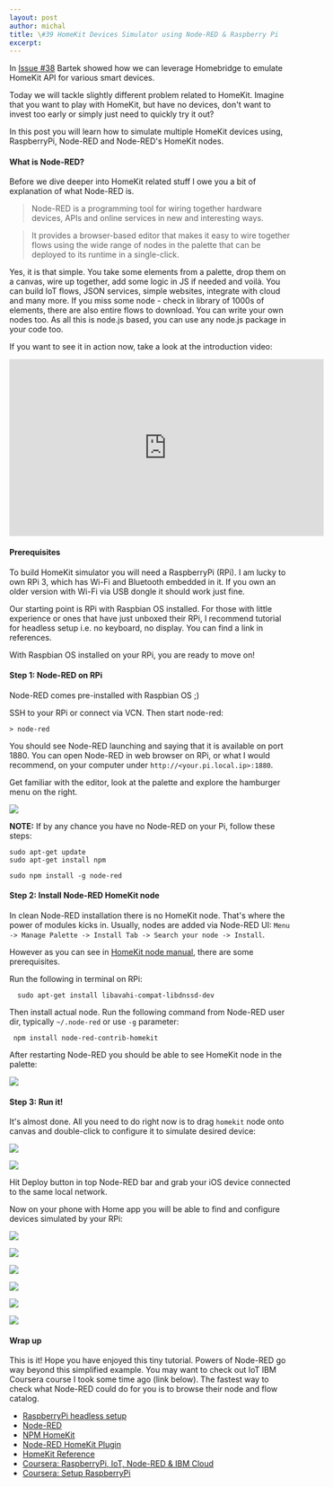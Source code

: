 ```yaml
---
layout: post
author: michal
title: \#39 HomeKit Devices Simulator using Node-RED & Raspberry Pi
excerpt: 
---
```


In [Issue #38](https://swifting.io/blog/2017/03/20/38-home-automation-with-homebridge/) Bartek showed how we can leverage Homebridge to emulate HomeKit API for various smart devices.

Today we will tackle slightly different problem related to HomeKit. Imagine that you want to play with HomeKit, but have no devices, don't want to invest too early or simply just need to quickly try it out? 

In this post you will learn how to simulate multiple HomeKit devices using, RaspberryPi, Node-RED and Node-RED's HomeKit nodes.

#### What is Node-RED?
Before we dive deeper into HomeKit related stuff I owe you a bit of explanation of what Node-RED is.  

> Node-RED is a programming tool for wiring together hardware devices, APIs and online services in new and interesting ways.

>It provides a browser-based editor that makes it easy to wire together flows using the wide range of nodes in the palette that can be deployed to its runtime in a single-click.


Yes, it is that simple. You take some elements from a palette, drop them on a canvas, wire up together, add some logic in JS if needed and voilà. You can build IoT flows, JSON services, simple websites, integrate with cloud and many more. If you miss some node - check in library of 1000s of elements, there are also entire flows to download. You can write your own nodes too. As all this is node.js based, you can use any node.js package in your code too.

If you want to see it in action now, take a look at the introduction video:

<iframe width="560" height="315" src="https://www.youtube.com/embed/vYreeoCoQPI?ecver=1" frameborder="0" allowfullscreen></iframe>

#### Prerequisites

To build HomeKit simulator you will need a RaspberryPi (RPi). I am lucky to own RPi 3, which has Wi-Fi and Bluetooth embedded in it. If you own an older version with Wi-Fi via USB dongle it should work just fine.

Our starting point is RPi with Raspbian OS installed. For those with little experience or ones that have just unboxed their RPi, I recommend tutorial for headless setup i.e. no keyboard, no display. You can find a link in references.

With Raspbian OS installed on your RPi, you are ready to move on!

#### Step 1: Node-RED on RPi

Node-RED comes pre-installed with Raspbian OS ;)

SSH to your RPi or connect via VCN. Then start node-red:

```
> node-red
```

You should see Node-RED launching and saying that it is available on port 1880. You can open Node-RED in web browser on RPi, or what I would recommend, on your computer under `http://<your.pi.local.ip>:1880`.

Get familiar with the editor, look at the palette and explore the hamburger menu on the right.

![](https://raw.githubusercontent.com/swiftingio/blog/%2339-HomeKit-Simulator-with-RPi-Node-RED/%2339-HomeKit-Node-RED/node-red-start.png)



**NOTE:**  If by any chance you have no Node-RED on your Pi, follow these steps:

```
sudo apt-get update
sudo apt-get install npm
```


```
sudo npm install -g node-red
```

#### Step 2: Install Node-RED HomeKit node

In clean Node-RED installation there is no HomeKit node. That's where the power of modules kicks in. Usually, nodes are added via Node-RED UI: `Menu -> Manage Palette -> Install Tab -> Search your node -> Install`. 

However as you can see in [HomeKit node manual](https://flows.nodered.org/node/node-red-contrib-homekit?utm_source=swifting.io&utm_medium=web&utm_campaign=blog%20post), there are some prerequisites.

Run the following in terminal on RPi:

```
  sudo apt-get install libavahi-compat-libdnssd-dev
```


Then install actual node. Run the following command from Node-RED user dir, typically `~/.node-red` or use `-g` parameter:

```
 npm install node-red-contrib-homekit
```

After restarting Node-RED you should be able to see HomeKit node in the palette:

![](https://raw.githubusercontent.com/swiftingio/blog/%2339-HomeKit-Simulator-with-RPi-Node-RED/%2339-HomeKit-Node-RED/node-red-homekit.png)


#### Step 3: Run it!

It's almost done. All you need to do right now is to drag `homekit` node onto canvas and double-click to configure it to simulate desired device:

![](https://raw.githubusercontent.com/swiftingio/blog/%2339-HomeKit-Simulator-with-RPi-Node-RED/%2339-HomeKit-Node-RED/node-red-homekit-setup1.png)

![](https://raw.githubusercontent.com/swiftingio/blog/%2339-HomeKit-Simulator-with-RPi-Node-RED/%2339-HomeKit-Node-RED/node-red-homekit-setup2.png)


Hit Deploy button in top Node-RED bar and grab your iOS device connected to the same local network.


Now on your phone with Home app you will be able to find and configure devices simulated by your RPi:


![](https://raw.githubusercontent.com/swiftingio/blog/%2339-HomeKit-Simulator-with-RPi-Node-RED/%2339-HomeKit-Node-RED/home-discover.png)

![](https://raw.githubusercontent.com/swiftingio/blog/%2339-HomeKit-Simulator-with-RPi-Node-RED/%2339-HomeKit-Node-RED/home-pair.png)

![](https://raw.githubusercontent.com/swiftingio/blog/%2339-HomeKit-Simulator-with-RPi-Node-RED/%2339-HomeKit-Node-RED/home-add.png)

![](https://raw.githubusercontent.com/swiftingio/blog/%2339-HomeKit-Simulator-with-RPi-Node-RED/%2339-HomeKit-Node-RED/home-preview.png)

![](https://raw.githubusercontent.com/swiftingio/blog/%2339-HomeKit-Simulator-with-RPi-Node-RED/%2339-HomeKit-Node-RED/home-quick-preview.png)

![](https://raw.githubusercontent.com/swiftingio/blog/%2339-HomeKit-Simulator-with-RPi-Node-RED/%2339-HomeKit-Node-RED/home-siri-control.png)


#### Wrap up

This is it! Hope you have enjoyed this tiny tutorial. Powers of Node-RED go way beyond this simplified example. You may want to check out IoT IBM Coursera course I took some time ago (link below). The fastest way to check what Node-RED could do for you is to browse their node and flow catalog. 


- [RaspberryPi headless setup](https://www.raspberrypi.org/forums/viewtopic.php?t=74176?utm_source=swifting.io&utm_medium=web&utm_campaign=blog%20post)
- [Node-RED](https://nodered.org/?utm_source=swifting.io&utm_medium=web&utm_campaign=blog%20post)
- [NPM HomeKit](https://www.npmjs.com/package/node-red-contrib-homekit?utm_source=swifting.io&utm_medium=web&utm_campaign=blog%20post)
- [Node-RED HomeKit Plugin](https://flows.nodered.org/node/node-red-contrib-homekit?utm_source=swifting.io&utm_medium=web&utm_campaign=blog%20post)
- [HomeKit Reference](https://developer.apple.com/reference/homekit?utm_source=swifting.io&utm_medium=web&utm_campaign=blog%20post)
- [Coursera: RaspberryPi, IoT, Node-RED & IBM Cloud](https://www.coursera.org/learn/developer-iot?utm_source=swifting.io&utm_medium=web&utm_campaign=blog%20post)
- [Coursera: Setup RaspberryPi](https://www.coursera.org/learn/developer-iot/supplement/dCOft/setting-up-your-raspberry-pi-step-by-step?utm_source=swifting.io&utm_medium=web&utm_campaign=blog%20post)
